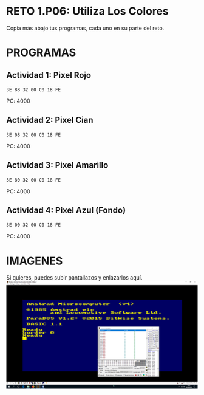 # RETO 1.P06: Utiliza Los Colores
Copia más abajo tus programas, cada uno en su parte del reto.

# PROGRAMAS

## Actividad 1: Pixel Rojo
```
3E 88 32 00 C0 18 FE
```
PC: 4000

## Actividad 2: Pixel Cian
```
3E 08 32 00 C0 18 FE
```
PC: 4000

## Actividad 3: Pixel Amarillo
```
3E 80 32 00 C0 18 FE
```
PC: 4000

## Actividad 4: Pixel Azul (Fondo)
```
3E 00 32 00 C0 18 FE
```
PC: 4000

# IMAGENES
Si quieres, puedes subir pantallazos y enlazarlos aquí.
![Actividad 1](/Actividad1.png)
